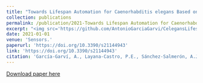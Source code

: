 ```yaml
---
title: "Towards Lifespan Automation for Caenorhabditis elegans Based on Deep Learning: Analysing Convolutional and Recurrent Neural Networks for Dead or Live Classification."
collection: publications
permalink: /publication/2021-Towards Lifespan Automation for Caenorhabditis elegans Based on Deep Learning: Analysing Convolutional and Recurrent Neural Networks for Dead or Live Classification.
excerpt: "<img src='https://github.com/AntonioGarciaGarvi/CelegansLifespanPrediction/blob/main/pipeline.png' alt=''>"
date: 2021-01-01
venue: 'Sensors.'
paperurl: 'https://doi.org/10.3390/s21144943'
link: 'https://doi.org/10.3390/s21144943'
citation: 'García‑Garví, A., Layana‑Castro, P.E., Sánchez‑Salmerón, A.J., (2023). &quot;Towards Lifespan Automation for Caenorhabditis elegans Based on Deep Learning: Analysing Convolutional and Recurrent Neural Networks for Dead or Live Classification.&quot; <i>Sensors.</i>. 21-2023.'
---
```

[Download paper here](https://doi.org/10.3390/s21144943)
